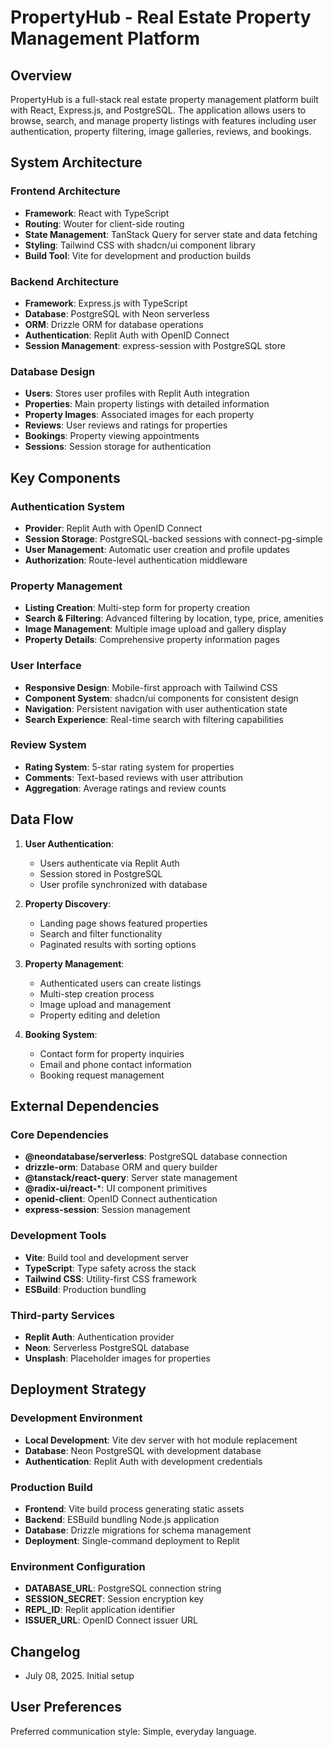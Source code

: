 # PropertyHub - Real Estate Property Management Platform

## Overview

PropertyHub is a full-stack real estate property management platform built with React, Express.js, and PostgreSQL. The application allows users to browse, search, and manage property listings with features including user authentication, property filtering, image galleries, reviews, and bookings.

## System Architecture

### Frontend Architecture
- **Framework**: React with TypeScript
- **Routing**: Wouter for client-side routing
- **State Management**: TanStack Query for server state and data fetching
- **Styling**: Tailwind CSS with shadcn/ui component library
- **Build Tool**: Vite for development and production builds

### Backend Architecture
- **Framework**: Express.js with TypeScript
- **Database**: PostgreSQL with Neon serverless
- **ORM**: Drizzle ORM for database operations
- **Authentication**: Replit Auth with OpenID Connect
- **Session Management**: express-session with PostgreSQL store

### Database Design
- **Users**: Stores user profiles with Replit Auth integration
- **Properties**: Main property listings with detailed information
- **Property Images**: Associated images for each property
- **Reviews**: User reviews and ratings for properties
- **Bookings**: Property viewing appointments
- **Sessions**: Session storage for authentication

## Key Components

### Authentication System
- **Provider**: Replit Auth with OpenID Connect
- **Session Storage**: PostgreSQL-backed sessions with connect-pg-simple
- **User Management**: Automatic user creation and profile updates
- **Authorization**: Route-level authentication middleware

### Property Management
- **Listing Creation**: Multi-step form for property creation
- **Search & Filtering**: Advanced filtering by location, type, price, amenities
- **Image Management**: Multiple image upload and gallery display
- **Property Details**: Comprehensive property information pages

### User Interface
- **Responsive Design**: Mobile-first approach with Tailwind CSS
- **Component System**: shadcn/ui components for consistent design
- **Navigation**: Persistent navigation with user authentication state
- **Search Experience**: Real-time search with filtering capabilities

### Review System
- **Rating System**: 5-star rating system for properties
- **Comments**: Text-based reviews with user attribution
- **Aggregation**: Average ratings and review counts

## Data Flow

1. **User Authentication**: 
   - Users authenticate via Replit Auth
   - Session stored in PostgreSQL
   - User profile synchronized with database

2. **Property Discovery**:
   - Landing page shows featured properties
   - Search and filter functionality
   - Paginated results with sorting options

3. **Property Management**:
   - Authenticated users can create listings
   - Multi-step creation process
   - Image upload and management
   - Property editing and deletion

4. **Booking System**:
   - Contact form for property inquiries
   - Email and phone contact information
   - Booking request management

## External Dependencies

### Core Dependencies
- **@neondatabase/serverless**: PostgreSQL database connection
- **drizzle-orm**: Database ORM and query builder
- **@tanstack/react-query**: Server state management
- **@radix-ui/react-***: UI component primitives
- **openid-client**: OpenID Connect authentication
- **express-session**: Session management

### Development Tools
- **Vite**: Build tool and development server
- **TypeScript**: Type safety across the stack
- **Tailwind CSS**: Utility-first CSS framework
- **ESBuild**: Production bundling

### Third-party Services
- **Replit Auth**: Authentication provider
- **Neon**: Serverless PostgreSQL database
- **Unsplash**: Placeholder images for properties

## Deployment Strategy

### Development Environment
- **Local Development**: Vite dev server with hot module replacement
- **Database**: Neon PostgreSQL with development database
- **Authentication**: Replit Auth with development credentials

### Production Build
- **Frontend**: Vite build process generating static assets
- **Backend**: ESBuild bundling Node.js application
- **Database**: Drizzle migrations for schema management
- **Deployment**: Single-command deployment to Replit

### Environment Configuration
- **DATABASE_URL**: PostgreSQL connection string
- **SESSION_SECRET**: Session encryption key
- **REPL_ID**: Replit application identifier
- **ISSUER_URL**: OpenID Connect issuer URL

## Changelog

- July 08, 2025. Initial setup

## User Preferences

Preferred communication style: Simple, everyday language.